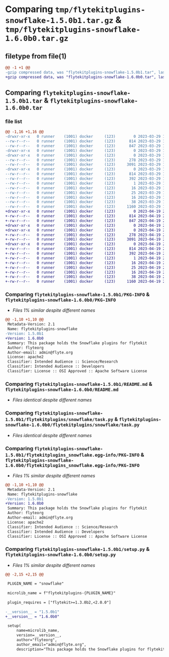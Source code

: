 # Comparing `tmp/flytekitplugins-snowflake-1.5.0b1.tar.gz` & `tmp/flytekitplugins-snowflake-1.6.0b0.tar.gz`

## filetype from file(1)

```diff
@@ -1 +1 @@
-gzip compressed data, was "flytekitplugins-snowflake-1.5.0b1.tar", last modified: Wed Mar 29 18:58:43 2023, max compression
+gzip compressed data, was "flytekitplugins-snowflake-1.6.0b0.tar", last modified: Wed Apr 19 20:54:35 2023, max compression
```

## Comparing `flytekitplugins-snowflake-1.5.0b1.tar` & `flytekitplugins-snowflake-1.6.0b0.tar`

### file list

```diff
@@ -1,16 +1,16 @@
-drwxr-xr-x   0 runner    (1001) docker     (123)        0 2023-03-29 18:58:43.872236 flytekitplugins-snowflake-1.5.0b1/
--rw-r--r--   0 runner    (1001) docker     (123)      814 2023-03-29 18:58:43.868236 flytekitplugins-snowflake-1.5.0b1/PKG-INFO
--rw-r--r--   0 runner    (1001) docker     (123)      847 2023-03-29 18:58:20.000000 flytekitplugins-snowflake-1.5.0b1/README.md
-drwxr-xr-x   0 runner    (1001) docker     (123)        0 2023-03-29 18:58:43.868236 flytekitplugins-snowflake-1.5.0b1/flytekitplugins/
-drwxr-xr-x   0 runner    (1001) docker     (123)        0 2023-03-29 18:58:43.868236 flytekitplugins-snowflake-1.5.0b1/flytekitplugins/snowflake/
--rw-r--r--   0 runner    (1001) docker     (123)      278 2023-03-29 18:58:20.000000 flytekitplugins-snowflake-1.5.0b1/flytekitplugins/snowflake/__init__.py
--rw-r--r--   0 runner    (1001) docker     (123)     3091 2023-03-29 18:58:20.000000 flytekitplugins-snowflake-1.5.0b1/flytekitplugins/snowflake/task.py
-drwxr-xr-x   0 runner    (1001) docker     (123)        0 2023-03-29 18:58:43.868236 flytekitplugins-snowflake-1.5.0b1/flytekitplugins_snowflake.egg-info/
--rw-r--r--   0 runner    (1001) docker     (123)      814 2023-03-29 18:58:43.000000 flytekitplugins-snowflake-1.5.0b1/flytekitplugins_snowflake.egg-info/PKG-INFO
--rw-r--r--   0 runner    (1001) docker     (123)      392 2023-03-29 18:58:43.000000 flytekitplugins-snowflake-1.5.0b1/flytekitplugins_snowflake.egg-info/SOURCES.txt
--rw-r--r--   0 runner    (1001) docker     (123)        1 2023-03-29 18:58:43.000000 flytekitplugins-snowflake-1.5.0b1/flytekitplugins_snowflake.egg-info/dependency_links.txt
--rw-r--r--   0 runner    (1001) docker     (123)       16 2023-03-29 18:58:43.000000 flytekitplugins-snowflake-1.5.0b1/flytekitplugins_snowflake.egg-info/namespace_packages.txt
--rw-r--r--   0 runner    (1001) docker     (123)       25 2023-03-29 18:58:43.000000 flytekitplugins-snowflake-1.5.0b1/flytekitplugins_snowflake.egg-info/requires.txt
--rw-r--r--   0 runner    (1001) docker     (123)       16 2023-03-29 18:58:43.000000 flytekitplugins-snowflake-1.5.0b1/flytekitplugins_snowflake.egg-info/top_level.txt
--rw-r--r--   0 runner    (1001) docker     (123)       38 2023-03-29 18:58:43.872236 flytekitplugins-snowflake-1.5.0b1/setup.cfg
--rw-r--r--   0 runner    (1001) docker     (123)     1160 2023-03-29 18:58:35.000000 flytekitplugins-snowflake-1.5.0b1/setup.py
+drwxr-xr-x   0 runner    (1001) docker     (123)        0 2023-04-19 20:54:35.139158 flytekitplugins-snowflake-1.6.0b0/
+-rw-r--r--   0 runner    (1001) docker     (123)      814 2023-04-19 20:54:35.139158 flytekitplugins-snowflake-1.6.0b0/PKG-INFO
+-rw-r--r--   0 runner    (1001) docker     (123)      847 2023-04-19 20:54:06.000000 flytekitplugins-snowflake-1.6.0b0/README.md
+drwxr-xr-x   0 runner    (1001) docker     (123)        0 2023-04-19 20:54:35.139158 flytekitplugins-snowflake-1.6.0b0/flytekitplugins/
+drwxr-xr-x   0 runner    (1001) docker     (123)        0 2023-04-19 20:54:35.139158 flytekitplugins-snowflake-1.6.0b0/flytekitplugins/snowflake/
+-rw-r--r--   0 runner    (1001) docker     (123)      278 2023-04-19 20:54:06.000000 flytekitplugins-snowflake-1.6.0b0/flytekitplugins/snowflake/__init__.py
+-rw-r--r--   0 runner    (1001) docker     (123)     3091 2023-04-19 20:54:06.000000 flytekitplugins-snowflake-1.6.0b0/flytekitplugins/snowflake/task.py
+drwxr-xr-x   0 runner    (1001) docker     (123)        0 2023-04-19 20:54:35.139158 flytekitplugins-snowflake-1.6.0b0/flytekitplugins_snowflake.egg-info/
+-rw-r--r--   0 runner    (1001) docker     (123)      814 2023-04-19 20:54:35.000000 flytekitplugins-snowflake-1.6.0b0/flytekitplugins_snowflake.egg-info/PKG-INFO
+-rw-r--r--   0 runner    (1001) docker     (123)      392 2023-04-19 20:54:35.000000 flytekitplugins-snowflake-1.6.0b0/flytekitplugins_snowflake.egg-info/SOURCES.txt
+-rw-r--r--   0 runner    (1001) docker     (123)        1 2023-04-19 20:54:35.000000 flytekitplugins-snowflake-1.6.0b0/flytekitplugins_snowflake.egg-info/dependency_links.txt
+-rw-r--r--   0 runner    (1001) docker     (123)       16 2023-04-19 20:54:35.000000 flytekitplugins-snowflake-1.6.0b0/flytekitplugins_snowflake.egg-info/namespace_packages.txt
+-rw-r--r--   0 runner    (1001) docker     (123)       25 2023-04-19 20:54:35.000000 flytekitplugins-snowflake-1.6.0b0/flytekitplugins_snowflake.egg-info/requires.txt
+-rw-r--r--   0 runner    (1001) docker     (123)       16 2023-04-19 20:54:35.000000 flytekitplugins-snowflake-1.6.0b0/flytekitplugins_snowflake.egg-info/top_level.txt
+-rw-r--r--   0 runner    (1001) docker     (123)       38 2023-04-19 20:54:35.139158 flytekitplugins-snowflake-1.6.0b0/setup.cfg
+-rw-r--r--   0 runner    (1001) docker     (123)     1160 2023-04-19 20:54:25.000000 flytekitplugins-snowflake-1.6.0b0/setup.py
```

### Comparing `flytekitplugins-snowflake-1.5.0b1/PKG-INFO` & `flytekitplugins-snowflake-1.6.0b0/PKG-INFO`

 * *Files 1% similar despite different names*

```diff
@@ -1,10 +1,10 @@
 Metadata-Version: 2.1
 Name: flytekitplugins-snowflake
-Version: 1.5.0b1
+Version: 1.6.0b0
 Summary: This package holds the Snowflake plugins for flytekit
 Author: flyteorg
 Author-email: admin@flyte.org
 License: apache2
 Classifier: Intended Audience :: Science/Research
 Classifier: Intended Audience :: Developers
 Classifier: License :: OSI Approved :: Apache Software License
```

### Comparing `flytekitplugins-snowflake-1.5.0b1/README.md` & `flytekitplugins-snowflake-1.6.0b0/README.md`

 * *Files identical despite different names*

### Comparing `flytekitplugins-snowflake-1.5.0b1/flytekitplugins/snowflake/task.py` & `flytekitplugins-snowflake-1.6.0b0/flytekitplugins/snowflake/task.py`

 * *Files identical despite different names*

### Comparing `flytekitplugins-snowflake-1.5.0b1/flytekitplugins_snowflake.egg-info/PKG-INFO` & `flytekitplugins-snowflake-1.6.0b0/flytekitplugins_snowflake.egg-info/PKG-INFO`

 * *Files 1% similar despite different names*

```diff
@@ -1,10 +1,10 @@
 Metadata-Version: 2.1
 Name: flytekitplugins-snowflake
-Version: 1.5.0b1
+Version: 1.6.0b0
 Summary: This package holds the Snowflake plugins for flytekit
 Author: flyteorg
 Author-email: admin@flyte.org
 License: apache2
 Classifier: Intended Audience :: Science/Research
 Classifier: Intended Audience :: Developers
 Classifier: License :: OSI Approved :: Apache Software License
```

### Comparing `flytekitplugins-snowflake-1.5.0b1/setup.py` & `flytekitplugins-snowflake-1.6.0b0/setup.py`

 * *Files 1% similar despite different names*

```diff
@@ -2,15 +2,15 @@
 
 PLUGIN_NAME = "snowflake"
 
 microlib_name = f"flytekitplugins-{PLUGIN_NAME}"
 
 plugin_requires = ["flytekit>=1.3.0b2,<2.0.0"]
 
-__version__ = "1.5.0b1"
+__version__ = "1.6.0b0"
 
 setup(
     name=microlib_name,
     version=__version__,
     author="flyteorg",
     author_email="admin@flyte.org",
     description="This package holds the Snowflake plugins for flytekit",
```

